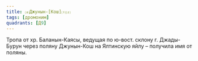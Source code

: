 ```yaml
---
title: ⒜Джунын-[Кош]⒯⒵
tags: [дромоним]
quadrants: [Д9]
---
```


Тропа от хр. Баланын-Каясы, ведущая по ю-вост. склону г. Джады-Бурун через
поляну Джунын-Кош на Ялтинскую яйлу – получила имя от поляны.
